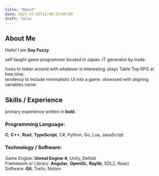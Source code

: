 ```yaml
---
title: "About"
date: 2021-12-02T12:00:25+09:00
draft: false
---
```


## About Me
Hello! I am **Soy Fuzzy**.

self taught game programmer located in Japan. IT generalist by trade.

loves to tinker around with whatever is interesting. plays Table Top RPG at free time.  
tendency to include minimalistic UI into a game. obsessed with aligning variables name.

## Skills / Experience
primary experience written in **bold**.

### Programming Language:
**C**, **C++**, **Rust**, **TypeScript**, C#, Python, Go, Lua, JavaScript

### Technology / Software:
Game Engine: **Unreal Engine 4**, Unity, Defold  
Framework or Library: **Angular**, **OpenGL**, **Raylib**, SDL2, React  
Software: **Git**, Trello, Notion
